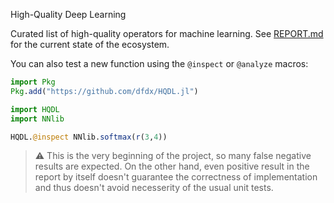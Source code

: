 High-Quality Deep Learning

Curated list of high-quality operators for machine learning. See [REPORT.md](REPORT.md) for the current state of the ecosystem.

You can also test a new function using the `@inspect` or `@analyze` macros:

```julia
import Pkg
Pkg.add("https://github.com/dfdx/HQDL.jl")

import HQDL
import NNlib

HQDL.@inspect NNlib.softmax(r(3,4))
```

> :warning: This is the very beginning of the project, so many false negative results are expected. On the other hand, even positive result in the report by itself doesn't guarantee the correctness of implementation and thus doesn't avoid necesserity of the usual unit tests.